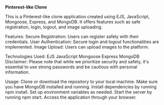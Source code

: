 **Pinterest-like Clone**

This is a Pinterest-like clone application created using EJS, JavaScript, Mongoose, Express, and MongoDB. It offers features such as safe registration, login, logout, and image uploading.

Features:
Secure Registration: Users can register safely with their credentials.
User Authentication: Secure login and logout functionalities are implemented.
Image Upload: Users can upload images to the platform.

Technologies Used:
EJS
JavaScript
Mongoose
Express
MongoDB
Disclaimer:
Please note that while we prioritize security and safety, it's essential to use strong passwords and be cautious with personal information.

Usage:
Clone or download the repository to your local machine.
Make sure you have MongoDB installed and running.
Install dependencies by running npm install.
Set up environment variables as needed.
Start the server by running npm start.
Access the application through your browser.
